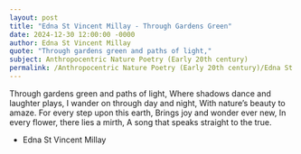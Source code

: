 ```yaml
---
layout: post
title: "Edna St Vincent Millay - Through Gardens Green"
date: 2024-12-30 12:00:00 -0000
author: Edna St Vincent Millay
quote: "Through gardens green and paths of light,"
subject: Anthropocentric Nature Poetry (Early 20th century)
permalink: /Anthropocentric Nature Poetry (Early 20th century)/Edna St Vincent Millay/Edna St Vincent Millay - Through Gardens Green
---
```


Through gardens green and paths of light,
Where shadows dance and laughter plays,
I wander on through day and night,
With nature’s beauty to amaze.
For every step upon this earth,
Brings joy and wonder ever new,
In every flower, there lies a mirth,
A song that speaks straight to the true.

- Edna St Vincent Millay
